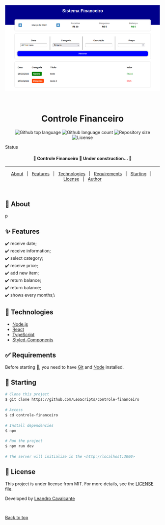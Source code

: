 <div align="center" id="top">
  <img src="./preview/preview.png" alt="Controle Financeiro" />

  &#xa0;

  <!-- <a href="https://controlefinanceiro.netlify.app">Demo</a> -->
</div>

<h1 align="center">Controle Financeiro</h1>

<p align="center">
  <img alt="Github top language" src="https://img.shields.io/github/languages/top/LeoScripts/controle-financeiro?color=00a">

  <img alt="Github language count" src="https://img.shields.io/github/languages/count/LeoScripts/controle-financeiro?color=00a">

  <img alt="Repository size" src="https://img.shields.io/github/repo-size/LeoScripts/controle-financeiro?color=00a">

  <img alt="License" src="https://img.shields.io/github/license/LeoScripts/controle-financeiro?color=00a">


</p>

Status

 <h4 align="center">
	🚧  Controle Financeiro 🚀 Under construction...  🚧
</h4>

<hr>

<p align="center">
  <a href="#dart-about">About</a> &#xa0; | &#xa0;
  <a href="#sparkles-features">Features</a> &#xa0; | &#xa0;
  <a href="#rocket-technologies">Technologies</a> &#xa0; | &#xa0;
  <a href="#white_check_mark-requirements">Requirements</a> &#xa0; | &#xa0;
  <a href="#checkered_flag-starting">Starting</a> &#xa0; | &#xa0;
  <a href="#memo-license">License</a> &#xa0; | &#xa0;
  <a href="https://github.com/LeoScripts" target="_blank">Author</a>
</p>

<br>

## :dart: About ##

p

## :sparkles: Features ##

:heavy_check_mark:  receive date;\
:heavy_check_mark: receive information;\
:heavy_check_mark: select category;\
:heavy_check_mark: receive price;\
:heavy_check_mark: add new item;\
:heavy_check_mark: return balance;\
:heavy_check_mark: return balance;\
:heavy_check_mark: shows every months;\


## :rocket: Technologies ##


- [Node.js](https://nodejs.org/en/)
- [React](https://pt-br.reactjs.org/)
- [TypeScript](https://www.typescriptlang.org/)
- [Styled-Components](https://styled-components.com/)

## :white_check_mark: Requirements ##

Before starting :checkered_flag:, you need to have [Git](https://git-scm.com) and [Node](https://nodejs.org/en/) installed.

## :checkered_flag: Starting ##

```bash
# Clone this project
$ git clone https://github.com/LeoScripts/controle-financeiro

# Access
$ cd controle-financeiro

# Install dependencies
$ npm

# Run the project
$ npm run dev

# The server will initialize in the <http://localhost:3000>
```

## :memo: License ##

This project is under license from MIT. For more details, see the [LICENSE](LICENSE.md) file.


Developed by <a href="https://github.com/LeoScripts}" target="_blank">Leandro Cavalcante</a>

&#xa0;

<a href="#top">Back to top</a>

